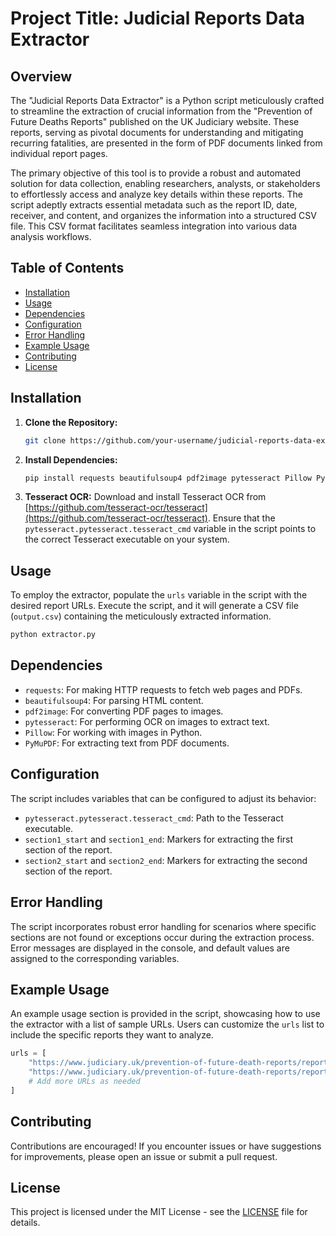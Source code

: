 # Project Title: Judicial Reports Data Extractor

## Overview
The "Judicial Reports Data Extractor" is a Python script meticulously crafted to streamline the extraction of crucial information from the "Prevention of Future Deaths Reports" published on the UK Judiciary website. These reports, serving as pivotal documents for understanding and mitigating recurring fatalities, are presented in the form of PDF documents linked from individual report pages.

The primary objective of this tool is to provide a robust and automated solution for data collection, enabling researchers, analysts, or stakeholders to effortlessly access and analyze key details within these reports. The script adeptly extracts essential metadata such as the report ID, date, receiver, and content, and organizes the information into a structured CSV file. This CSV format facilitates seamless integration into various data analysis workflows.

## Table of Contents
- [Installation](#installation)
- [Usage](#usage)
- [Dependencies](#dependencies)
- [Configuration](#configuration)
- [Error Handling](#error-handling)
- [Example Usage](#example-usage)
- [Contributing](#contributing)
- [License](#license)

## Installation
1. **Clone the Repository:**
    ```bash
    git clone https://github.com/your-username/judicial-reports-data-extractor.git
    ```

2. **Install Dependencies:**
    ```bash
    pip install requests beautifulsoup4 pdf2image pytesseract Pillow PyMuPDF
    ```

3. **Tesseract OCR:**
    Download and install Tesseract OCR from [https://github.com/tesseract-ocr/tesseract](https://github.com/tesseract-ocr/tesseract). Ensure that the `pytesseract.pytesseract.tesseract_cmd` variable in the script points to the correct Tesseract executable on your system.

## Usage
To employ the extractor, populate the `urls` variable in the script with the desired report URLs. Execute the script, and it will generate a CSV file (`output.csv`) containing the meticulously extracted information.

```bash
python extractor.py
```

## Dependencies
- `requests`: For making HTTP requests to fetch web pages and PDFs.
- `beautifulsoup4`: For parsing HTML content.
- `pdf2image`: For converting PDF pages to images.
- `pytesseract`: For performing OCR on images to extract text.
- `Pillow`: For working with images in Python.
- `PyMuPDF`: For extracting text from PDF documents.

## Configuration
The script includes variables that can be configured to adjust its behavior:
- `pytesseract.pytesseract.tesseract_cmd`: Path to the Tesseract executable.
- `section1_start` and `section1_end`: Markers for extracting the first section of the report.
- `section2_start` and `section2_end`: Markers for extracting the second section of the report.

## Error Handling
The script incorporates robust error handling for scenarios where specific sections are not found or exceptions occur during the extraction process. Error messages are displayed in the console, and default values are assigned to the corresponding variables.

## Example Usage
An example usage section is provided in the script, showcasing how to use the extractor with a list of sample URLs. Users can customize the `urls` list to include the specific reports they want to analyze.

```python
urls = [
    "https://www.judiciary.uk/prevention-of-future-death-reports/report1/",
    "https://www.judiciary.uk/prevention-of-future-death-reports/report2/",
    # Add more URLs as needed
]
```

## Contributing
Contributions are encouraged! If you encounter issues or have suggestions for improvements, please open an issue or submit a pull request.

## License
This project is licensed under the MIT License - see the [LICENSE](LICENSE) file for details.
